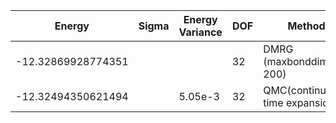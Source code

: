 |       Energy          |  Sigma          | Energy Variance  | DOF |Method                                                          | Data repository                |
| ----------------------| --------------- | -----------------| ------- |------------------------------------------------------------|------------------------------- |
| -12.32869928774351 |                 |                  |   32     | DMRG (maxbonddim = 200)                                   |  |
| -12.32494350621494 |         |    5.05e-3    |   32     |  QMC(continuous-time expansion) | [SpinlesstV-LCT-INT](https://github.com/wangleiphy/SpinlesstV-LCT-INT)  |s
